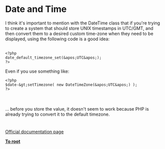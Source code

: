 # Date and Time



I think it&apos;s important to mention with the DateTime class that if you&apos;re trying to create a system that should store UNIX timestamps in UTC/GMT, and then convert them to a desired custom time-zone when they need to be displayed, using the following code is a good idea:<br><br>

```
<?php
date_default_timezone_set(&apos;UTC&apos;);
?>
```


Even if you use something like:



```
<?php
$date-&gt;setTimezone( new DateTimeZone(&apos;UTC&apos;) );
?>
```
<br><br>... before you store the value, it doesn&apos;t seem to work because PHP is already trying to convert it to the default timezone.  

#

[Official documentation page](https://www.php.net/manual/en/book.datetime.php)

**[To root](/README.md)**